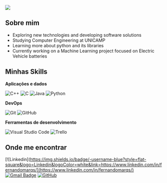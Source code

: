 ![](https://komarev.com/ghpvc/?username=iuricode&color=006bed)

## Sobre mim

- Exploring new technologies and developing software solutions
- Studying Computer Engineering at UNICAMP
- Learning more about python and its libraries
- Currently working on a Machine Learning project focused on Electric Vehicle batteries

## Minhas Skills

**Aplicações e dados**

![C++](https://img.shields.io/badge/-C++-333333?style=flat&logo=C%2B%2B&logoColor=00599C)
![C](https://img.shields.io/badge/-C-333333?style=flat&logo=c)
![Java](https://img.shields.io/badge/-Java-333333?style=flat&logo=Java&logoColor=007396)
![Python](https://img.shields.io/badge/-Python-333333?style=flat&logo=python)

**DevOps**

![Git](https://img.shields.io/badge/-Git-333333?style=flat&logo=git)
![GitHub](https://img.shields.io/badge/-GitHub-333333?style=flat&logo=github)


**Ferramentas de desenvolvimento**

![Visual Studio Code](https://img.shields.io/badge/-Visual%20Studio%20Code-333333?style=flat&logo=visual-studio-code&logoColor=007ACC)
![Trello](https://img.shields.io/badge/-Trello-333333?style=flat&logo=trello&logoColor=007ACC)

## Onde me encontrar

[![Linkedin](https://img.shields.io/badge/-username-blue?style=flat-square&logo=Linkedin&logoColor=white&link=https://www.linkedin.com/in/fernandomarqs/](https://www.linkedin.com/in/fernandomarqs/)
[![Gmail Badge](https://img.shields.io/badge/-seuemail@email.com-006bed?style=flat-square&logo=Gmail&logoColor=white&link=mailto:f247093@dac.unicamp.br)](mailto:f247093@dac.unicamp.br)
[![GitHub](https://img.shields.io/github/followers/iuricode?label=follow&style=social)](https://github.com/fernandomarqs)
